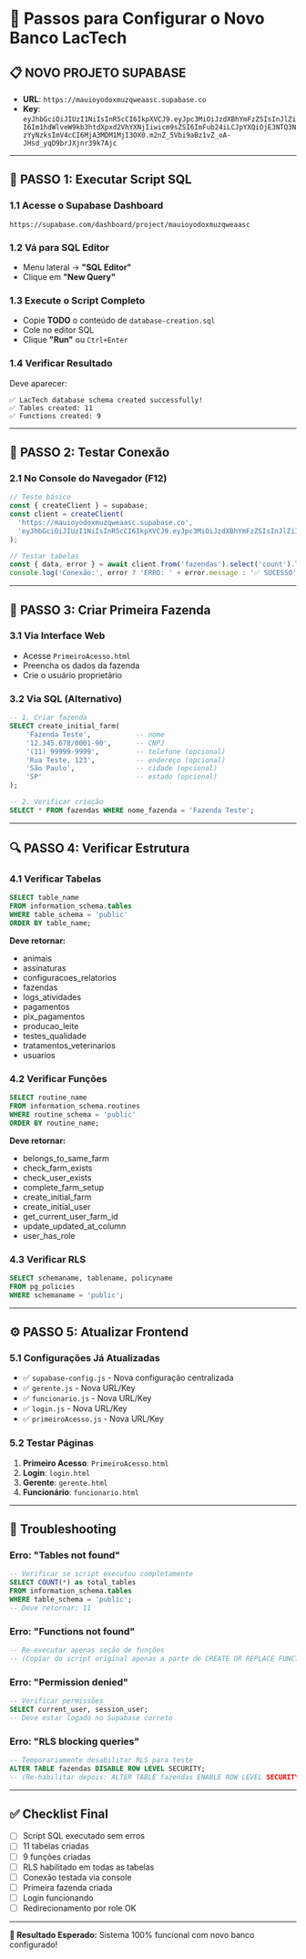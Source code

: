 # 🚀 Passos para Configurar o Novo Banco LacTech

## 📋 **NOVO PROJETO SUPABASE**
- **URL**: `https://mauioyodoxmuzqweaasc.supabase.co`
- **Key**: `eyJhbGciOiJIUzI1NiIsInR5cCI6IkpXVCJ9.eyJpc3MiOiJzdXBhYmFzZSIsInJlZiI6Im1hdWlveW9kb3htdXpxd2VhYXNjIiwicm9sZSI6ImFub24iLCJpYXQiOjE3NTQ3NzYyNzksImV4cCI6MjA3MDM1MjI3OX0.m2nZ_5Vbi9aBz1vZ_oA-JHsd_yqD9brJXjnr39k7Ajc`

---

## 🔧 **PASSO 1: Executar Script SQL**

### 1.1 Acesse o Supabase Dashboard
```
https://supabase.com/dashboard/project/mauioyodoxmuzqweaasc
```

### 1.2 Vá para SQL Editor
- Menu lateral → **"SQL Editor"**
- Clique em **"New Query"**

### 1.3 Execute o Script Completo
- Copie **TODO** o conteúdo de `database-creation.sql`
- Cole no editor SQL
- Clique **"Run"** ou `Ctrl+Enter`

### 1.4 Verificar Resultado
Deve aparecer:
```
✅ LacTech database schema created successfully!
✅ Tables created: 11
✅ Functions created: 9
```

---

## 🧪 **PASSO 2: Testar Conexão**

### 2.1 No Console do Navegador (F12)
```javascript
// Teste básico
const { createClient } = supabase;
const client = createClient(
  'https://mauioyodoxmuzqweaasc.supabase.co',
  'eyJhbGciOiJIUzI1NiIsInR5cCI6IkpXVCJ9.eyJpc3MiOiJzdXBhYmFzZSIsInJlZiI6Im1hdWlveW9kb3htdXpxd2VhYXNjIiwicm9sZSI6ImFub24iLCJpYXQiOjE3NTQ3NzYyNzksImV4cCI6MjA3MDM1MjI3OX0.m2nZ_5Vbi9aBz1vZ_oA-JHsd_yqD9brJXjnr39k7Ajc'
);

// Testar tabelas
const { data, error } = await client.from('fazendas').select('count').limit(1);
console.log('Conexão:', error ? 'ERRO: ' + error.message : '✅ SUCESSO');
```

---

## 👤 **PASSO 3: Criar Primeira Fazenda**

### 3.1 Via Interface Web
- Acesse `PrimeiroAcesso.html`
- Preencha os dados da fazenda
- Crie o usuário proprietário

### 3.2 Via SQL (Alternativo)
```sql
-- 1. Criar fazenda
SELECT create_initial_farm(
    'Fazenda Teste',           -- nome
    '12.345.678/0001-90',      -- CNPJ
    '(11) 99999-9999',         -- telefone (opcional)
    'Rua Teste, 123',          -- endereço (opcional)
    'São Paulo',               -- cidade (opcional)
    'SP'                       -- estado (opcional)
);

-- 2. Verificar criação
SELECT * FROM fazendas WHERE nome_fazenda = 'Fazenda Teste';
```

---

## 🔍 **PASSO 4: Verificar Estrutura**

### 4.1 Verificar Tabelas
```sql
SELECT table_name 
FROM information_schema.tables 
WHERE table_schema = 'public' 
ORDER BY table_name;
```

**Deve retornar:**
- animais
- assinaturas  
- configuracoes_relatorios
- fazendas
- logs_atividades
- pagamentos
- pix_pagamentos
- producao_leite
- testes_qualidade
- tratamentos_veterinarios
- usuarios

### 4.2 Verificar Funções
```sql
SELECT routine_name 
FROM information_schema.routines 
WHERE routine_schema = 'public' 
ORDER BY routine_name;
```

**Deve retornar:**
- belongs_to_same_farm
- check_farm_exists
- check_user_exists
- complete_farm_setup
- create_initial_farm
- create_initial_user
- get_current_user_farm_id
- update_updated_at_column
- user_has_role

### 4.3 Verificar RLS
```sql
SELECT schemaname, tablename, policyname 
FROM pg_policies 
WHERE schemaname = 'public';
```

---

## ⚙️ **PASSO 5: Atualizar Frontend**

### 5.1 Configurações Já Atualizadas
- ✅ `supabase-config.js` - Nova configuração centralizada
- ✅ `gerente.js` - Nova URL/Key  
- ✅ `funcionario.js` - Nova URL/Key
- ✅ `login.js` - Nova URL/Key
- ✅ `primeiroAcesso.js` - Nova URL/Key

### 5.2 Testar Páginas
1. **Primeiro Acesso**: `PrimeiroAcesso.html`
2. **Login**: `login.html`
3. **Gerente**: `gerente.html`
4. **Funcionário**: `funcionario.html`

---

## 🚨 **Troubleshooting**

### Erro: "Tables not found"
```sql
-- Verificar se script executou completamente
SELECT COUNT(*) as total_tables 
FROM information_schema.tables 
WHERE table_schema = 'public';
-- Deve retornar: 11
```

### Erro: "Functions not found" 
```sql
-- Re-executar apenas seção de funções
-- (Copiar do script original apenas a parte de CREATE OR REPLACE FUNCTION)
```

### Erro: "Permission denied"
```sql
-- Verificar permissões
SELECT current_user, session_user;
-- Deve estar logado no Supabase correto
```

### Erro: "RLS blocking queries"
```sql
-- Temporariamente desabilitar RLS para teste
ALTER TABLE fazendas DISABLE ROW LEVEL SECURITY;
-- (Re-habilitar depois: ALTER TABLE fazendas ENABLE ROW LEVEL SECURITY;)
```

---

## ✅ **Checklist Final**

- [ ] Script SQL executado sem erros
- [ ] 11 tabelas criadas  
- [ ] 9 funções criadas
- [ ] RLS habilitado em todas as tabelas
- [ ] Conexão testada via console
- [ ] Primeira fazenda criada
- [ ] Login funcionando
- [ ] Redirecionamento por role OK

---

**🎯 Resultado Esperado:** Sistema 100% funcional com novo banco configurado!
